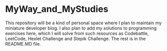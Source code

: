# MyWay_and_MyStudies
This repository will be a kind of personal space where I plan to maintain my miniature developer blog. I also plan to add my solutions to programming exercises here, which I will solve from such resources as Codebattle, LeetCode, Hexlet Challenge and Stepik Challenge. The rest is in the README.MD file.
